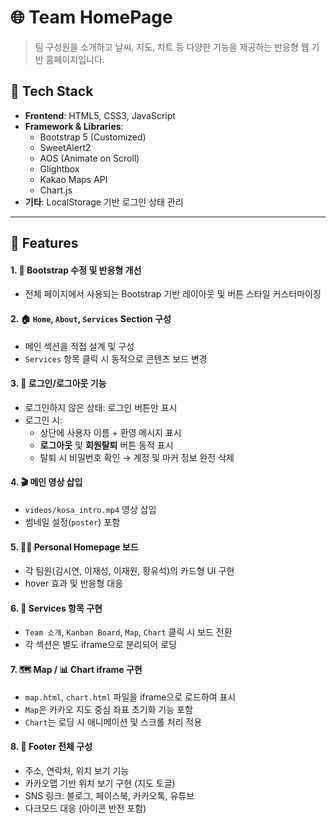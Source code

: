 # 🌐 Team HomePage

> 팀 구성원을 소개하고 날씨, 지도, 차트 등 다양한 기능을 제공하는 반응형 웹 기반 홈페이지입니다.

## 🔧 Tech Stack

- **Frontend**: HTML5, CSS3, JavaScript
- **Framework & Libraries**:
  - Bootstrap 5 (Customized)
  - SweetAlert2
  - AOS (Animate on Scroll)
  - Glightbox
  - Kakao Maps API
  - Chart.js
- **기타**: LocalStorage 기반 로그인 상태 관리

---

## 📌 Features


#### 1. 🧱 Bootstrap 수정 및 반응형 개선
- 전체 페이지에서 사용되는 Bootstrap 기반 레이아웃 및 버튼 스타일 커스터마이징

#### 2. 🏠 `Home`, `About`, `Services` Section 구성
- 메인 섹션을 직접 설계 및 구성
- `Services` 항목 클릭 시 동적으로 콘텐츠 보드 변경

#### 3. 🔐 로그인/로그아웃 기능
- 로그인하지 않은 상태: 로그인 버튼만 표시
- 로그인 시:
  - 상단에 사용자 이름 + 환영 메시지 표시
  - **로그아웃** 및 **회원탈퇴** 버튼 동적 표시
  - 탈퇴 시 비밀번호 확인 → 계정 및 마커 정보 완전 삭제

#### 4. 🎬 메인 영상 삽입
- `videos/kosa_intro.mp4` 영상 삽입
- 썸네일 설정(`poster`) 포함

#### 5. 🧑‍💻 Personal Homepage 보드
- 각 팀원(김시연, 이재성, 이재원, 황유석)의 카드형 UI 구현
- hover 효과 및 반응형 대응

#### 6. 🧭 Services 항목 구현
- `Team 소개`, `Kanban Board`, `Map`, `Chart` 클릭 시 보드 전환
- 각 섹션은 별도 iframe으로 분리되어 로딩

#### 7. 🗺️ Map / 📊 Chart iframe 구현
- `map.html`, `chart.html` 파일을 iframe으로 로드하여 표시
- `Map`은 카카오 지도 중심 좌표 초기화 기능 포함
- `Chart`는 로딩 시 애니메이션 및 스크롤 처리 적용

#### 8. 🦶 Footer 전체 구성
- 주소, 연락처, 위치 보기 기능
- 카카오맵 기반 위치 보기 구현 (지도 토글)
- SNS 링크: 블로그, 페이스북, 카카오톡, 유튜브
- 다크모드 대응 (아이콘 반전 포함)


